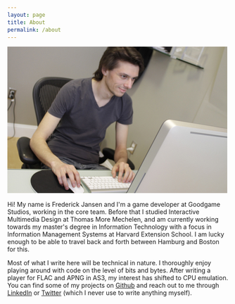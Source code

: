 ```yaml
---
layout: page
title: About
permalink: /about
---
```


<img src="/public/images/about-pic.jpg" alt="Frederick Jansen" title="Frederick Jansen">

Hi! My name is Frederick Jansen and I'm a game developer at Goodgame Studios, working in the core team. Before that I studied Interactive Multimedia Design at Thomas More Mechelen, and am currently working towards my master's degree in Information Technology with a focus in Information Management Systems at Harvard Extension School. I am lucky enough to be able to travel back and forth between Hamburg and Boston for this.

Most of what I write here will be technical in nature. I thoroughly enjoy playing around with code on the level of bits and bytes. After writing a player for FLAC and APNG in AS3, my interest has shifted to CPU emulation. You can find some of my projects on [Github](https://github.com/frederickjansen) and reach out to me through [LinkedIn](http://be.linkedin.com/in/jansenfrederick) or [Twitter](https://twitter.com/latenightsnacks) (which I never use to write anything myself).
